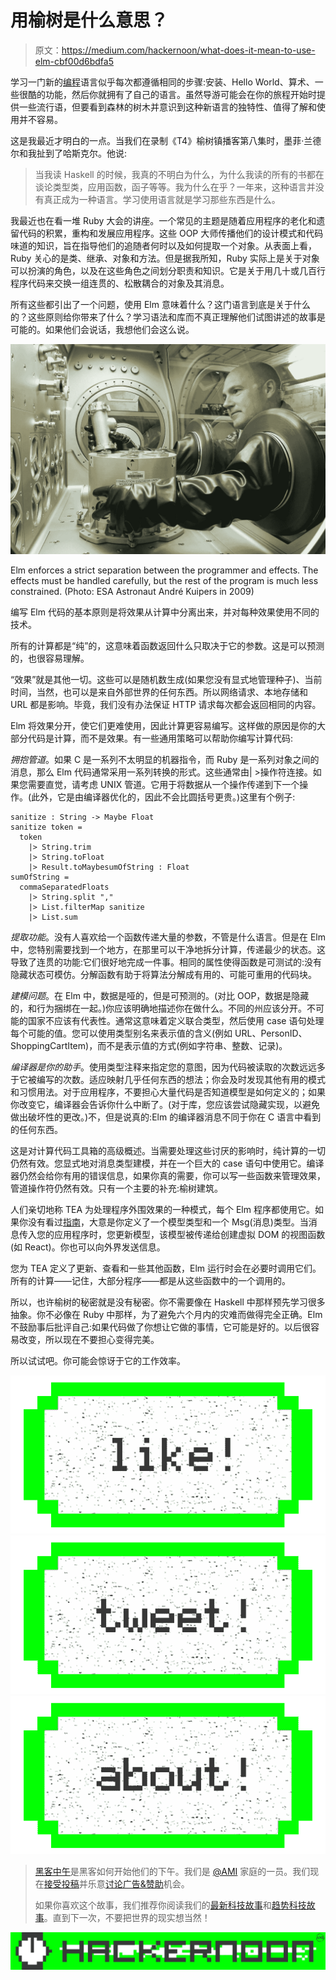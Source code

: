 # 用榆树是什么意思？

> 原文：<https://medium.com/hackernoon/what-does-it-mean-to-use-elm-cbf00d6bdfa5>

学习一门新的[编程](https://hackernoon.com/tagged/programming)语言似乎每次都遵循相同的步骤:安装、Hello World、算术、一些很酷的功能，然后你就拥有了自己的语言。虽然导游可能会在你的旅程开始时提供一些流行语，但要看到森林的树木并意识到这种新语言的独特性、值得了解和使用并不容易。

这是我最近才明白的一点。当我们在录制《T4》榆树镇播客第八集时，墨菲·兰德尔和我扯到了哈斯克尔。他说:

> 当我读 Haskell 的时候，我真的不明白为什么，为什么我读的所有的书都在谈论类型类，应用函数，函子等等。我为什么在乎？一年来，这种语言并没有真正成为一种语言。学习使用语言就是学习那些东西是什么。

我最近也在看一堆 Ruby 大会的讲座。一个常见的主题是随着应用程序的老化和遗留代码的积累，重构和发展应用程序。这些 OOP 大师传播他们的设计模式和代码味道的知识，旨在指导他们的追随者何时以及如何提取一个对象。从表面上看，Ruby 关心的是类、继承、对象和方法。但是据我所知，Ruby 实际上是关于对象可以扮演的角色，以及在这些角色之间划分职责和知识。它是关于用几十或几百行程序代码来交换一组连贯的、松散耦合的对象及其消息。

所有这些都引出了一个问题，使用 Elm 意味着什么？这门语言到底是关于什么的？这些原则给你带来了什么？学习语法和库而不真正理解他们试图讲述的故事是可能的。如果他们会说话，我想他们会这么说。

![](img/4f6972389d772a2d6116c43746531a90.png)

Elm enforces a strict separation between the programmer and effects. The effects must be handled carefully, but the rest of the program is much less constrained. (Photo: ESA Astronaut André Kuipers in 2009)

编写 Elm 代码的基本原则是将效果从计算中分离出来，并对每种效果使用不同的技术。

所有的计算都是“纯”的，这意味着函数返回什么只取决于它的参数。这是可以预测的，也很容易理解。

“效果”就是其他一切。这些可以是随机数生成(如果您没有显式地管理种子)、当前时间，当然，也可以是来自外部世界的任何东西。所以网络请求、本地存储和 URL 都是影响。毕竟，我们没有办法保证 HTTP 请求每次都会返回相同的内容。

Elm 将效果分开，使它们更难使用，因此计算更容易编写。这样做的原因是你的大部分代码是计算，而不是效果。有一些通用策略可以帮助你编写计算代码:

*拥抱管道*。如果 C 是一系列不太明显的机器指令，而 Ruby 是一系列对象之间的消息，那么 Elm 代码通常采用一系列转换的形式。这些通常由| >操作符连接。如果您需要直觉，请考虑 UNIX 管道。它用于将数据从一个操作传递到下一个操作。(此外，它是由编译器优化的，因此不会比圆括号更贵。)这里有个例子:

```
sanitize : String -> Maybe Float
sanitize token =
  token
    |> String.trim
    |> String.toFloat
    |> Result.toMaybesumOfString : Float
sumOfString =
  commaSeparatedFloats
    |> String.split ","
    |> List.filterMap sanitize
    |> List.sum
```

*提取功能*。没有人喜欢给一个函数传递大量的参数，不管是什么语言。但是在 Elm 中，您特别需要找到一个地方，在那里可以干净地拆分计算，传递最少的状态。这导致了连贯的功能:它们很好地完成一件事。相同的属性使得函数是可测试的:没有隐藏状态可模仿。分解函数有助于将算法分解成有用的、可能可重用的代码块。

*建模问题*。在 Elm 中，数据是哑的，但是可预测的。(对比 OOP，数据是隐藏的，和行为捆绑在一起。)你应该明确地描述你在做什么。不同的州应该分开。不可能的国家不应该有代表性。通常这意味着定义联合类型，然后使用 case 语句处理每个可能的值。您可以使用类型别名来表示值的含义(例如 URL、PersonID、ShoppingCartItem)，而不是表示值的方式(例如字符串、整数、记录)。

*编译器是你的助手*。使用类型注释来指定您的意图，因为代码被读取的次数远远多于它被编写的次数。适应映射几乎任何东西的想法；你会及时发现其他有用的模式和习惯用法。对于应用程序，不要担心大量代码是否知道模型是如何定义的；如果你改变它，编译器会告诉你什么中断了。(对于库，您应该尝试隐藏实现，以避免做出破坏性的更改。)不，但是说真的:Elm 的编译器消息不同于你在 C 语言中看到的任何东西。

这是对计算代码工具箱的高级概述。当需要处理这些讨厌的影响时，纯计算的一切仍然有效。您显式地对消息类型建模，并在一个巨大的 case 语句中使用它。编译器仍然会给你有用的错误信息，如果你真的需要，你可以写一些函数来管理效果，管道操作符仍然有效。只有一个主要的补充:榆树建筑。

人们亲切地称 TEA 为处理程序外围效果的一种模式，每个 Elm 程序都使用它。如果你没有看过[指南](https://guide.elm-lang.org/architecture/)，大意是你定义了一个模型类型和一个 Msg(消息)类型。当消息传入您的应用程序时，您更新模型，该模型被传递给创建虚拟 DOM 的视图函数(如 React)。你也可以向外界发送信息。

您为 TEA 定义了更新、查看和一些其他函数，Elm 运行时会在必要时调用它们。所有的计算——记住，大部分程序——都是从这些函数中的一个调用的。

所以，也许榆树的秘密就是没有秘密。你不需要像在 Haskell 中那样预先学习很多抽象。你不必像在 Ruby 中那样，为了避免六个月内的灾难而做得完全正确。Elm 不鼓励事后批评自己:如果代码做了你想让它做的事情，它可能是好的。以后很容易改变，所以现在不要担心变得完美。

所以试试吧。你可能会惊讶于它的工作效率。

[![](img/50ef4044ecd4e250b5d50f368b775d38.png)](http://bit.ly/HackernoonFB)[![](img/979d9a46439d5aebbdcdca574e21dc81.png)](https://goo.gl/k7XYbx)[![](img/2930ba6bd2c12218fdbbf7e02c8746ff.png)](https://goo.gl/4ofytp)

> [黑客中午](http://bit.ly/Hackernoon)是黑客如何开始他们的下午。我们是 [@AMI](http://bit.ly/atAMIatAMI) 家庭的一员。我们现在[接受投稿](http://bit.ly/hackernoonsubmission)并乐意[讨论广告&赞助](mailto:partners@amipublications.com)机会。
> 
> 如果你喜欢这个故事，我们推荐你阅读我们的[最新科技故事](http://bit.ly/hackernoonlatestt)和[趋势科技故事](https://hackernoon.com/trending)。直到下一次，不要把世界的现实想当然！

![](img/be0ca55ba73a573dce11effb2ee80d56.png)